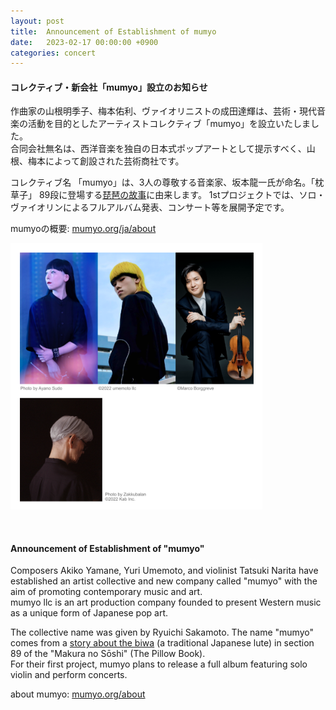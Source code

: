 ```yaml
---
layout: post
title:  Announcement of Establishment of mumyo
date:   2023-02-17 00:00:00 +0900
categories: concert
---
```


#### **コレクティブ・新会社「mumyo」設立のお知らせ**

作曲家の山根明季子、梅本佑利、ヴァイオリニストの成田達輝は、芸術・現代音楽の活動を目的としたアーティストコレクティブ「mumyo」を設立いたしました。  
合同会社無名は、⻄洋音楽を独自の日本式ポップアートとして提示すべく、山根、梅本によって創設された芸術商社です。

コレクティブ名 「mumyo」は、3人の尊敬する音楽家、坂本龍一氏が命名。「枕草子」 89段に登場する[琵琶の故事](https://mumyo.org/ja/about/)に由来します。
1stプロジェクトでは、ソロ・ヴァイオリンによるフルアルバム発表、コンサート等を展開予定です。

mumyoの概要: [mumyo.org/ja/about](https://mumyo.org/ja/about/)

<img src="/mumyoandskmt.PNG" width="80%">

&nbsp;

#### **Announcement of Establishment of "mumyo"**

Composers Akiko Yamane, Yuri Umemoto, and violinist Tatsuki Narita have established an artist collective and new company called "mumyo" with the aim of promoting contemporary music and art.  
mumyo llc is an art production company founded to present Western music as a unique form of Japanese pop art. 

The collective name was given by Ryuichi Sakamoto. The name "mumyo" comes from a [story about the biwa](https://mumyo.org/ja/about/) (a traditional Japanese lute) in section 89 of the "Makura no Sōshi" (The Pillow Book).   
For their first project, mumyo plans to release a full album featuring solo violin and perform concerts. 

about mumyo: [mumyo.org/about](https://mumyo.org/about/)
